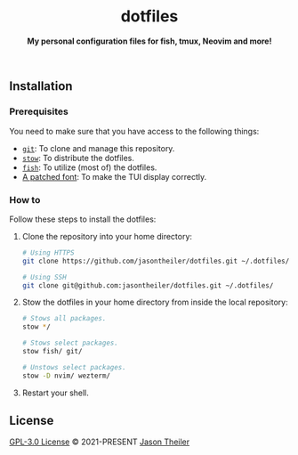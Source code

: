 <div align="center">

# dotfiles

**My personal configuration files for fish, tmux, Neovim and more!**

<br>

</div>

## Installation

### Prerequisites

You need to make sure that you have access to the following things:

- [`git`](https://git-scm.com/): To clone and manage this repository.
- [`stow`](https://www.gnu.org/software/stow/): To distribute the dotfiles.
- [`fish`](https://fishshell.com/): To utilize (most of) the dotfiles.
- [A patched font](https://www.nerdfonts.com/): To make the TUI display correctly.

### How to

Follow these steps to install the dotfiles:

1. Clone the repository into your home directory:

   ```sh
   # Using HTTPS
   git clone https://github.com/jasontheiler/dotfiles.git ~/.dotfiles/

   # Using SSH
   git clone git@github.com:jasontheiler/dotfiles.git ~/.dotfiles/
   ```

2. Stow the dotfiles in your home directory from inside the local repository:

   ```sh
   # Stows all packages.
   stow */

   # Stows select packages.
   stow fish/ git/

   # Unstows select packages.
   stow -D nvim/ wezterm/
   ```

3. Restart your shell.

## License

[GPL-3.0 License](/LICENSE) © 2021-PRESENT [Jason Theiler](https://github.com/jasontheiler)
